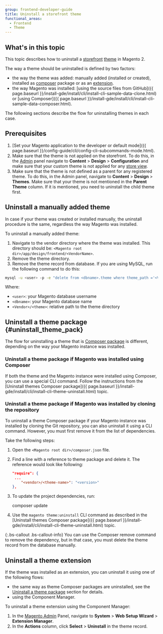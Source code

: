 ```yaml
---
group: frontend-developer-guide
title: Uninstall a storefront theme
functional_areas:
  - Frontend
  - Theme
---
```


## What's in this topic

This topic describes how to uninstall a [storefront](https://glossary.magento.com/storefront) [theme](https://glossary.magento.com/theme) in Magento 2.

The way a theme should be uninstalled is defined by two factors:

*  the way the theme was added: manually added (installed or created), installed as [composer](https://glossary.magento.com/composer) package or as an [extension](https://glossary.magento.com/extension).
*  the way Magento was installed: [using the source files from GitHub]({{ page.baseurl }}/install-gde/install/cli/install-cli-sample-data-clone.html) or [using Composer]({{ page.baseurl }}/install-gde/install/cli/install-cli-sample-data-composer.html).

The following sections describe the flow for uninstalling themes in each case.

## Prerequisites

1. [Set your Magento application to the developer or default mode]({{ page.baseurl }}/config-guide/cli/config-cli-subcommands-mode.html).
2. Make sure that the theme is not applied on the storefront. To do this, in the [Admin](https://glossary.magento.com/admin) panel navigate to **Content** > **Design** > **Configuration** and make sure that your custom theme is not applied for any [store view](https://glossary.magento.com/store-view).
2. Make sure that the theme is not defined as a parent for any registered theme. To do this, in the Admin panel, navigate to **Content** > **Design** > **Themes**. Make sure that your theme is not mentioned in the **Parent Theme** column. If it is mentioned, you need to uninstall the child theme first.

## Uninstall a manually added theme

In case if your theme was created or installed manually, the uninstall procedure is the same, regardless the way Magento was installed.

To uninstall a manually added theme:

1. Navigate to the vendor directory where the theme was installed. This directory should be: `<Magento root dir>/app/design/frontend/<VendorName>`.
2. Remove the theme directory.
3. Remove the theme record from database. If you are using MySQL, run the following command to do this:

```bash
mysql -u <user> -p -e "delete from <dbname>.theme where theme_path ='<Vendor>/<theme>' AND area ='frontend' limit 1"
```

Where:

*  `<user>`: your Magento database username
*  `<dbname>`: your Magento database name
*  `<Vendor>/<theme>`: relative path to the theme directory

## Uninstall a theme package {#uninstall_theme_pack}

The flow for uninstalling a theme that is [Composer package](https://glossary.magento.com/composer-package) is different, depending on the way your Magento instance was installed.

### Uninstall a theme package if Magento was installed using Composer

If both the theme and the Magento instance were installed using Composer, you can use a special CLI command. Follow the instructions from the [Uninstall themes Composer package]({{ page.baseurl }}/install-gde/install/cli/install-cli-theme-uninstall.html) topic.

### Uninstall a theme package if Magento was installed by cloning the repository

To uninstall a theme Composer package if your Magento instance was installed by cloning the Git repository, you can also uninstall it using a CLI command. However, you must first remove it from the list of dependencies.

Take the following steps:

1. Open the `<Magento root dir>/composer.json` file.
2. Find a line with a reference to theme package and delete it. The reference would look like following:

   ```json
   "require": {
    ...
       "<vendor>/<theme-name>": "<version>"
   },
   ```

3. To update the project dependencies, run:

    composer update

4. Use the `magento theme:uninstall` CLI command as described in the [Uninstall themes Composer package]({{ page.baseurl }}/install-gde/install/cli/install-cli-theme-uninstall.html) topic.

{:.bs-callout .bs-callout-info}
You can use the Composer remove command to remove the dependency, but in that case, you must delete the theme record from the database manually.

## Uninstall a theme extension

If the theme was installed as an extension, you can uninstall it using one of the following flows:

*  the same way as theme Composer packages are uninstalled, see the [Uninstall a theme package](#uninstall_theme_pack) section for details.
*  using the Component Manager.

To uninstall a theme extension using the Component Manager:

1. In the [Magento Admin](https://glossary.magento.com/magento-admin) Panel, navigate to **System** > **Web Setup Wizard** > **Extension Manager**.
2. In the **Actions** column, click **Select** > **Uninstall** in the theme record.
